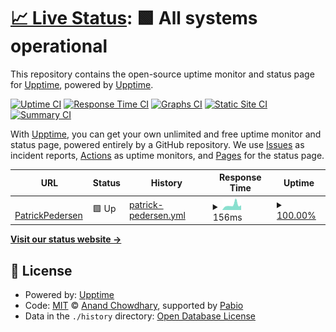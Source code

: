 # [📈 Live Status](https://status.patrickpedersen.tech): <!--live status--> **🟩 All systems operational**

This repository contains the open-source uptime monitor and status page for [Upptime](https://upptime.js.org), powered by [Upptime](https://github.com/upptime/upptime).

[![Uptime CI](https://github.com/PatrickPedersenTech/uptime-monitor/workflows/Uptime%20CI/badge.svg)](https://github.com/PatrickPedersenTech/uptime-monitor/actions?query=workflow%3A%22Uptime+CI%22)
[![Response Time CI](https://github.com/PatrickPedersenTech/uptime-monitor/workflows/Response%20Time%20CI/badge.svg)](https://github.com/PatrickPedersenTech/uptime-monitor/actions?query=workflow%3A%22Response+Time+CI%22)
[![Graphs CI](https://github.com/PatrickPedersenTech/uptime-monitor/workflows/Graphs%20CI/badge.svg)](https://github.com/PatrickPedersenTech/uptime-monitor/actions?query=workflow%3A%22Graphs+CI%22)
[![Static Site CI](https://github.com/PatrickPedersenTech/uptime-monitor/workflows/Static%20Site%20CI/badge.svg)](https://github.com/PatrickPedersenTech/uptime-monitor/actions?query=workflow%3A%22Static+Site+CI%22)
[![Summary CI](https://github.com/PatrickPedersenTech/uptime-monitor/workflows/Summary%20CI/badge.svg)](https://github.com/PatrickPedersenTech/uptime-monitor/actions?query=workflow%3A%22Summary+CI%22)

With [Upptime](https://upptime.js.org), you can get your own unlimited and free uptime monitor and status page, powered entirely by a GitHub repository. We use [Issues](https://github.com/upptime/upptime/issues) as incident reports, [Actions](https://github.com/PatrickPedersenTech/uptime-monitor/actions) as uptime monitors, and [Pages](https://status.patrickpedersen.tech) for the status page.

<!--start: status pages-->
<!-- This summary is generated by Upptime (https://github.com/upptime/upptime) -->
<!-- Do not edit this manually, your changes will be overwritten -->
<!-- prettier-ignore -->
| URL | Status | History | Response Time | Uptime |
| --- | ------ | ------- | ------------- | ------ |
| <img alt="" src="https://icons.duckduckgo.com/ip3/patrickpedersen.tech.ico" height="13"> [PatrickPedersen](https://patrickpedersen.tech) | 🟩 Up | [patrick-pedersen.yml](https://github.com/PatrickPedersenTech/uptime-monitor/commits/HEAD/history/patrick-pedersen.yml) | <details><summary><img alt="Response time graph" src="./graphs/patrick-pedersen/response-time-week.png" height="20"> 156ms</summary><br><a href="https://status.patrickpedersen.tech/history/patrick-pedersen"><img alt="Response time 146" src="https://img.shields.io/endpoint?url=https%3A%2F%2Fraw.githubusercontent.com%2FPatrickPedersenTech%2Fuptime-monitor%2FHEAD%2Fapi%2Fpatrick-pedersen%2Fresponse-time.json"></a><br><a href="https://status.patrickpedersen.tech/history/patrick-pedersen"><img alt="24-hour response time 145" src="https://img.shields.io/endpoint?url=https%3A%2F%2Fraw.githubusercontent.com%2FPatrickPedersenTech%2Fuptime-monitor%2FHEAD%2Fapi%2Fpatrick-pedersen%2Fresponse-time-day.json"></a><br><a href="https://status.patrickpedersen.tech/history/patrick-pedersen"><img alt="7-day response time 156" src="https://img.shields.io/endpoint?url=https%3A%2F%2Fraw.githubusercontent.com%2FPatrickPedersenTech%2Fuptime-monitor%2FHEAD%2Fapi%2Fpatrick-pedersen%2Fresponse-time-week.json"></a><br><a href="https://status.patrickpedersen.tech/history/patrick-pedersen"><img alt="30-day response time 141" src="https://img.shields.io/endpoint?url=https%3A%2F%2Fraw.githubusercontent.com%2FPatrickPedersenTech%2Fuptime-monitor%2FHEAD%2Fapi%2Fpatrick-pedersen%2Fresponse-time-month.json"></a><br><a href="https://status.patrickpedersen.tech/history/patrick-pedersen"><img alt="1-year response time 146" src="https://img.shields.io/endpoint?url=https%3A%2F%2Fraw.githubusercontent.com%2FPatrickPedersenTech%2Fuptime-monitor%2FHEAD%2Fapi%2Fpatrick-pedersen%2Fresponse-time-year.json"></a></details> | <details><summary><a href="https://status.patrickpedersen.tech/history/patrick-pedersen">100.00%</a></summary><a href="https://status.patrickpedersen.tech/history/patrick-pedersen"><img alt="All-time uptime 100.00%" src="https://img.shields.io/endpoint?url=https%3A%2F%2Fraw.githubusercontent.com%2FPatrickPedersenTech%2Fuptime-monitor%2FHEAD%2Fapi%2Fpatrick-pedersen%2Fuptime.json"></a><br><a href="https://status.patrickpedersen.tech/history/patrick-pedersen"><img alt="24-hour uptime 100.00%" src="https://img.shields.io/endpoint?url=https%3A%2F%2Fraw.githubusercontent.com%2FPatrickPedersenTech%2Fuptime-monitor%2FHEAD%2Fapi%2Fpatrick-pedersen%2Fuptime-day.json"></a><br><a href="https://status.patrickpedersen.tech/history/patrick-pedersen"><img alt="7-day uptime 100.00%" src="https://img.shields.io/endpoint?url=https%3A%2F%2Fraw.githubusercontent.com%2FPatrickPedersenTech%2Fuptime-monitor%2FHEAD%2Fapi%2Fpatrick-pedersen%2Fuptime-week.json"></a><br><a href="https://status.patrickpedersen.tech/history/patrick-pedersen"><img alt="30-day uptime 100.00%" src="https://img.shields.io/endpoint?url=https%3A%2F%2Fraw.githubusercontent.com%2FPatrickPedersenTech%2Fuptime-monitor%2FHEAD%2Fapi%2Fpatrick-pedersen%2Fuptime-month.json"></a><br><a href="https://status.patrickpedersen.tech/history/patrick-pedersen"><img alt="1-year uptime 100.00%" src="https://img.shields.io/endpoint?url=https%3A%2F%2Fraw.githubusercontent.com%2FPatrickPedersenTech%2Fuptime-monitor%2FHEAD%2Fapi%2Fpatrick-pedersen%2Fuptime-year.json"></a></details>

<!--end: status pages-->

[**Visit our status website →**](https://status.patrickpedersen.tech)

## 📄 License

- Powered by: [Upptime](https://github.com/upptime/upptime)
- Code: [MIT](./LICENSE) © [Anand Chowdhary](https://anandchowdhary.com), supported by [Pabio](https://pabio.com)
- Data in the `./history` directory: [Open Database License](https://opendatacommons.org/licenses/odbl/1-0/)

